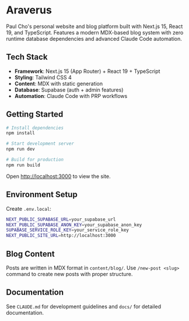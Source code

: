 # Araverus

Paul Cho's personal website and blog platform built with Next.js 15, React 19, and TypeScript. Features a modern MDX-based blog system with zero runtime database dependencies and advanced Claude Code automation.

## Tech Stack

- **Framework**: Next.js 15 (App Router) + React 19 + TypeScript
- **Styling**: Tailwind CSS 4
- **Content**: MDX with static generation
- **Database**: Supabase (auth + admin features)
- **Automation**: Claude Code with PRP workflows

## Getting Started

```bash
# Install dependencies
npm install

# Start development server
npm run dev

# Build for production
npm run build
```

Open [http://localhost:3000](http://localhost:3000) to view the site.

## Environment Setup

Create `.env.local`:
```bash
NEXT_PUBLIC_SUPABASE_URL=your_supabase_url
NEXT_PUBLIC_SUPABASE_ANON_KEY=your_supabase_anon_key
SUPABASE_SERVICE_ROLE_KEY=your_service_role_key
NEXT_PUBLIC_SITE_URL=http://localhost:3000
```

## Blog Content

Posts are written in MDX format in `content/blog/`. Use `/new-post <slug>` command to create new posts with proper structure.

## Documentation

See `CLAUDE.md` for development guidelines and `docs/` for detailed documentation.